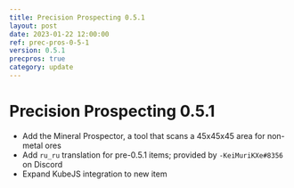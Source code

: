 ```yaml
---
title: Precision Prospecting 0.5.1
layout: post
date: 2023-01-22 12:00:00
ref: prec-pros-0-5-1
version: 0.5.1
precpros: true
category: update
---
```


# Precision Prospecting 0.5.1

- Add the Mineral Prospector, a tool that scans a 45x45x45 area for non-metal ores
- Add `ru_ru` translation for pre-0.5.1 items; provided by `-KeiMuriKXe#8356` on Discord
- Expand KubeJS integration to new item
